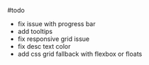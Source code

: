 #todo

- fix issue with progress bar
- add tooltips
- fix responsive grid issue
- fix desc text color
- add css grid fallback with flexbox or floats
